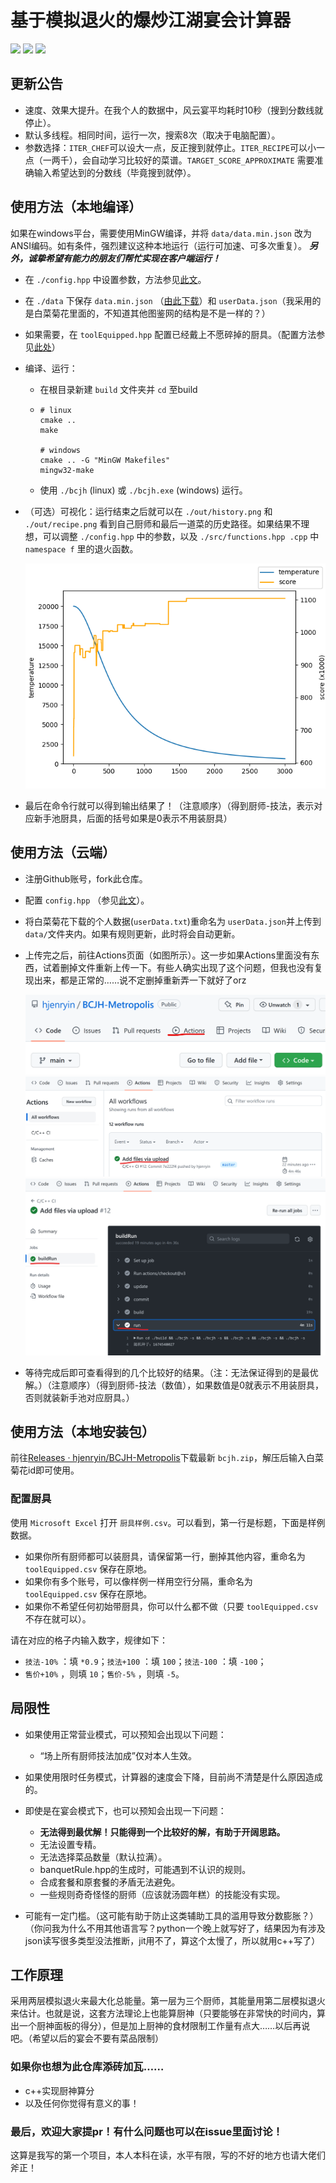 # 基于模拟退火的爆炒江湖宴会计算器

![](https://img.shields.io/github/downloads/hjenryin/BCJH-Metropolis/total) ![](https://img.shields.io/github/forks/hjenryin/BCJH-Metropolis) ![](https://img.shields.io/github/stars/hjenryin/BCJH-Metropolis)

## 更新公告

* 速度、效果大提升。在我个人的数据中，风云宴平均耗时10秒（搜到分数线就停止）。
* 默认多线程。相同时间，运行一次，搜索8次（取决于电脑配置）。
* 参数选择：`ITER_CHEF`可以设大一点，反正搜到就停止。`ITER_RECIPE`可以小一点（一两千），会自动学习比较好的菜谱。`TARGET_SCORE_APPROXIMATE` 需要准确输入希望达到的分数线（毕竟搜到就停）。

## 使用方法（本地编译）

如果在windows平台，需要使用MinGW编译，并将 `data/data.min.json` 改为ANSI编码。如有条件，强烈建议这种本地运行（运行可加速、可多次重复）。
_**另外，诚挚希望有能力的朋友们帮忙实现在客户端运行！**_

- 在 `./config.hpp` 中设置参数，方法参见[此文](https://github.com/hjenryin/BCJH-Metropolis/blob/main/assets/config.md)。
- 在 `./data` 下保存 `data.min.json` （[由此下载](https://foodgame.github.io/data/data.min.json)）和 `userData.json`（我采用的是白菜菊花里面的，不知道其他图鉴网的结构是不是一样的？）
- 如果需要，在 `toolEquipped.hpp` 配置已经戴上不愿碎掉的厨具。（配置方法参见[此处](https://github.com/hjenryin/BCJH-Metropolis/blob/main/toolEquipped.hpp)）
- 编译、运行：

  - 在根目录新建 `build` 文件夹并 `cd` 至build
  - ```
    # linux
    cmake ..
    make

    # windows
    cmake .. -G "MinGW Makefiles"
    mingw32-make
    ```
  - 使用 `./bcjh` (linux) 或 `./bcjh.exe` (windows) 运行。
- （可选）可视化：运行结束之后就可以在 `./out/history.png` 和 `./out/recipe.png` 看到自己厨师和最后一道菜的历史路径。如果结果不理想，可以调整 `./config.hpp` 中的参数，以及 `./src/functions.hpp .cpp` 中 `namespace f` 里的退火函数。

  ![样例](./out/history.png)
- 最后在命令行就可以得到输出结果了！（注意顺序）（得到厨师-技法，表示对应新手池厨具，后面的括号如果是0表示不用装厨具）

## 使用方法（云端）

- 注册Github账号，fork此仓库。
- 配置 `config.hpp` （参见[此文](https://github.com/hjenryin/BCJH-Metropolis/blob/main/assets/config.md)）。
- 将白菜菊花下载的个人数据(`userData.txt`)重命名为 `userData.json`并上传到 `data/`文件夹内。如果有规则更新，此时将会自动更新。
- 上传完之后，前往Actions页面（如图所示）。这一步如果Actions里面没有东西，试着删掉文件重新上传一下。有些人确实出现了这个问题，但我也没有复现出来，都是正常的……说不定删掉重新弄一下就好了orz

  ![to_action](assets/to_action.png)
  ![pick_workflow](assets/pick_workflow.png)
  ![result](assets/result.png)
- 等待完成后即可查看得到的几个比较好的结果。（注：无法保证得到的是最优解。）（注意顺序）（得到厨师-技法（数值），如果数值是0就表示不用装厨具，否则就装新手池对应厨具。）

## 使用方法（本地安装包）

前往[Releases · hjenryin/BCJH-Metropolis](https://github.com/hjenryin/BCJH-Metropolis/releases)下载最新 `bcjh.zip`，解压后输入白菜菊花id即可使用。

### 配置厨具

使用 `Microsoft Excel` 打开 `厨具样例.csv`。可以看到，第一行是标题，下面是样例数据。

- 如果你所有厨师都可以装厨具，请保留第一行，删掉其他内容，重命名为 `toolEquipped.csv` 保存在原地。
- 如果你有多个账号，可以像样例一样用空行分隔，重命名为 `toolEquipped.csv` 保存在原地。
- 如果你不希望任何初始带厨具，你可以什么都不做（只要 `toolEquipped.csv` 不存在就可以）。

请在对应的格子内输入数字，规律如下：

- `技法-10%` ：填 `*0.9`；`技法+100` ：填 `100`；`技法-100` ：填 `-100`；
- `售价+10%` ，则填 `10`；`售价-5%` ，则填 `-5`。

## 局限性

- 如果使用正常营业模式，可以预知会出现以下问题：

  - “场上所有厨师技法加成”仅对本人生效。
- 如果使用限时任务模式，计算器的速度会下降，目前尚不清楚是什么原因造成的。
- 即使是在宴会模式下，也可以预知会出现一下问题：

  - **无法得到最优解！只能得到一个比较好的解，有助于开阔思路。**
  - 无法设置专精。
  - 无法选择菜品数量（默认拉满）。
  - banquetRule.hpp的生成时，可能遇到不认识的规则。
  - 合成套餐和原套餐的矛盾无法避免。
  - 一些规则奇奇怪怪的厨师（应该就汤圆年糕）的技能没有实现。
- 可能有一定门槛。（这可能有助于防止这类辅助工具的滥用导致分数膨胀？）（你问我为什么不用其他语言写？python一个晚上就写好了，结果因为有涉及json读写很多类型没法推断，jit用不了，算这个太慢了，所以就用c++写了）

## 工作原理

采用两层模拟退火来最大化总能量。第一层为三个厨师，其能量用第二层模拟退火来估计。也就是说，这套方法理论上也能算厨神（只要能够在非常快的时间内，算出一个厨神面板的得分），但是加上厨神的食材限制工作量有点大……以后再说吧。（希望以后的宴会不要有菜品限制）

### 如果你也想为此仓库添砖加瓦……

- c++实现厨神算分
- 以及任何你觉得有意义的事！

### 最后，欢迎大家提pr！有什么问题也可以在issue里面讨论！

这算是我写的第一个项目，本人本科在读，水平有限，写的不好的地方也请大佬们斧正！
